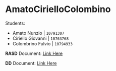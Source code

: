 # AmatoCirielloColombino

Students:
- Amato Nunzio | `10791307`
- Ciriello Giovanni | `10763768`
- Colombrino Fulvio | `10794933`

**RASD** Document: [Link Here](https://docs.google.com/document/d/1wuazr93tqbfZ-SwfmJOvdIiCVPLdsg2YyDAO2zqdgqM/edit?usp=sharing)

**DD** Document: [Link Here](https://docs.google.com/document/d/1Erh30Pr1SpvZWBb3ogvF8eqjpPAGm8MFk9jYza0hDo8/edit?usp=sharing)
